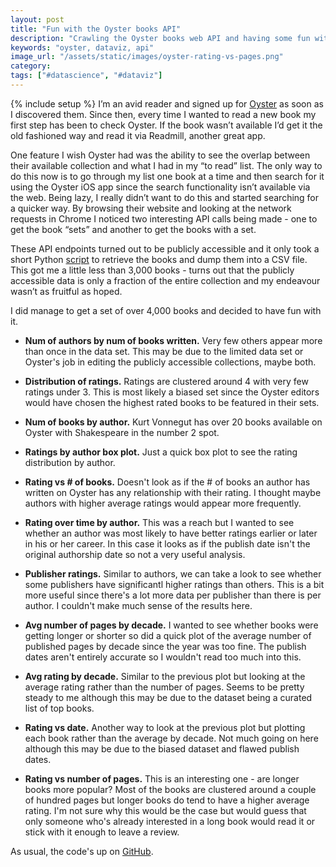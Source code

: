 ```yaml
---
layout: post
title: "Fun with the Oyster books API"
description: "Crawling the Oyster books web API and having some fun with the resulting data set."
keywords: "oyster, dataviz, api"
image_url: "/assets/static/images/oyster-rating-vs-pages.png"
category:
tags: ["#datascience", "#dataviz"]
---
```

{% include setup %}
I’m an avid reader and signed up for <a href="http://oysterbooks.com/" target="_blank">Oyster</a> as soon as I discovered them. Since then, every time I wanted to read a new book my first step has been to check Oyster. If the book wasn’t available I’d get it the old fashioned way and read it via Readmill, another great app.

One feature I wish Oyster had was the ability to see the overlap between their available collection and what I had in my “to read” list. The only way to do this now is to go through my list one book at a time and then search for it using the Oyster iOS app since the search functionality isn’t available via the web. Being lazy, I really didn’t want to do this and started searching for a quicker way. By browsing their website and looking at the network requests in Chrome I noticed two interesting API calls being made - one to get the book “sets” and another to get the books with a set.

These API endpoints turned out to be publicly accessible and it only took a short Python <a href="https://github.com/dangoldin/oyster-books-crawl" target="_blank">script</a> to retrieve the books and dump them into a CSV file. This got me a little less than 3,000 books - turns out that the publicly accessible data is only a fraction of the entire collection and my endeavour wasn’t as fruitful as hoped.

I did manage to get a set of over 4,000 books and decided to have fun with it.

<ul class="thumbnails">
  <li>
    <div class="thumbnail">
      <a href="{{ IMG_PATH }}oyster-authors-by-num-books.png">
        <amp-img src="{{ IMG_PATH }}oyster-authors-by-num-books.png" alt="# of authors by # of books written" width="600" height="600" layout="responsive"></amp-img>
      </a>
      <p>
        <strong>Num of authors by num of books written.</strong> Very few others appear more than once in the data set. This may be due to the limited data set or Oyster's job in editing the publicly accessible collections, maybe both.
      </p>
    </div>
  </li>

  <li>
    <div class="thumbnail">
      <a href="{{ IMG_PATH }}oyster-authors-author-ratings.png">
        <amp-img src="{{ IMG_PATH }}oyster-authors-author-ratings.png" alt="Distribution of ratings" width="600" height="600" layout="responsive"></amp-img>
      </a>
      <p>
        <strong>Distribution of ratings.</strong> Ratings are clustered around 4 with very few ratings under 3. This is most likely a biased set since the Oyster editors would have chosen the highest rated books to be featured in their sets.
      </p>
    </div>
  </li>

  <li>
    <div class="thumbnail">
      <a href="{{ IMG_PATH }}oyster-authors-num-books-by-author.png">
        <amp-img src="{{ IMG_PATH }}oyster-authors-num-books-by-author.png" alt="Distribution of ratings" width="600" height="600" layout="responsive"></amp-img>
      </a>
      <p>
        <strong>Num of books by author.</strong> Kurt Vonnegut has over 20 books available on Oyster with Shakespeare in the number 2 spot.
      </p>
    </div>
  </li>

  <li>
    <div class="thumbnail">
      <a href="{{ IMG_PATH }}oyster-authors-box-plot-rating-by-author.png">
        <amp-img src="{{ IMG_PATH }}oyster-authors-box-plot-rating-by-author.png" alt="Ratings by author" width="600" height="600" layout="responsive"></amp-img>
      </a>
      <p>
        <strong>Ratings by author box plot.</strong> Just a quick box plot to see the rating distribution by author.
      </p>
    </div>
  </li>

  <li>
    <div class="thumbnail">
      <a href="{{ IMG_PATH }}oyster-authors-num-books-vs-rating.png">
        <amp-img src="{{ IMG_PATH }}oyster-authors-num-books-vs-rating.png" alt="# of books vs rating" width="600" height="600" layout="responsive"></amp-img>
      </a>
      <p>
        <strong>Rating vs # of books.</strong> Doesn't look as if the # of books an author has written on Oyster has any relationship with their rating. I thought maybe authors with higher average ratings would appear more frequently.
      </p>
    </div>
  </li>

  <li>
    <div class="thumbnail">
      <a href="{{ IMG_PATH }}oyster-authors-author-ratings-over-time.png">
        <amp-img src="{{ IMG_PATH }}oyster-authors-author-ratings-over-time.png" alt="Rating over time by author" width="600" height="600" layout="responsive"></amp-img>
      </a>
      <p>
        <strong>Rating over time by author.</strong> This was a reach but I wanted to see whether an author was most likely to have better ratings earlier or later in his or her career. In this case it looks as if the publish date isn't the original authorship date so not a very useful analysis.
      </p>
    </div>
  </li>

  <li>
    <div class="thumbnail">
      <a href="{{ IMG_PATH }}oyster-pub-ratings.png">
        <amp-img src="{{ IMG_PATH }}oyster-pub-ratings.png" alt="Publisher ratings" width="600" height="1200" layout="responsive"></amp-img>
      </a>
      <p>
        <strong>Publisher ratings.</strong> Similar to authors, we can take a look to see whether some publishers have significantl higher ratings than others. This is a bit more useful since there's a lot more data per publisher than there is per author. I couldn't make much sense of the results here.
      </p>
    </div>
  </li>

  <li>
    <div class="thumbnail">
      <a href="{{ IMG_PATH }}oyster-num-pages-by-decade.png">
        <amp-img src="{{ IMG_PATH }}oyster-num-pages-by-decade.png" alt="# of pages by decade" width="600" height="600" layout="responsive"></amp-img>
      </a>
      <p>
        <strong>Avg number of pages by decade.</strong> I wanted to see whether books were getting longer or shorter so did a quick plot of the average number of published pages by decade since the year was too fine. The publish dates aren't entirely accurate so I wouldn't read too much into this.
      </p>
    </div>
  </li>

  <li>
    <div class="thumbnail">
      <a href="{{ IMG_PATH }}oyster-rating-by-decade.png">
        <amp-img src="{{ IMG_PATH }}oyster-rating-by-decade.png" alt="Avg rating by decade" width="600" height="600" layout="responsive"></amp-img>
      </a>
      <p>
        <strong>Avg rating by decade.</strong> Similar to the previous plot but looking at the average rating rather than the number of pages. Seems to be pretty steady to me although this may be due to the dataset being a curated list of top books.
      </p>
    </div>
  </li>

  <li>
    <div class="thumbnail">
      <a href="{{ IMG_PATH }}oyster-rating-vs-date.png">
        <amp-img src="{{ IMG_PATH }}oyster-rating-vs-date.png" alt="Rating vs date" width="600" height="600" layout="responsive"></amp-img>
      </a>
      <p>
        <strong>Rating vs date.</strong> Another way to look at the previous plot but plotting each book rather than the average by decade. Not much going on here although this may be due to the biased dataset and flawed publish dates.
      </p>
    </div>
  </li>

  <li>
    <div class="thumbnail">
      <a href="{{ IMG_PATH }}oyster-rating-vs-pages.png">
        <amp-img src="{{ IMG_PATH }}oyster-rating-vs-pages.png" alt="Rating vs # pages" width="600" height="600" layout="responsive"></amp-img>
      </a>
      <p>
        <strong>Rating vs number of pages.</strong> This is an interesting one - are longer books more popular? Most of the books are clustered around a couple of hundred pages but longer books do tend to have a higher average rating. I'm not sure why this would be the case but would guess that only someone who's already interested in a long book would read it or stick with it enough to leave a review.
      </p>
    </div>
  </li>
</ul>

As usual, the code's up on <a href="https://github.com/dangoldin/oyster-books-crawl" target="_blank">GitHub</a>.